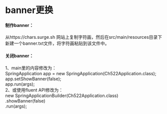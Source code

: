 # banner更换
#### 制作banner：
从https://chars.surge.sh 网站上复制字符画，然后在src/main/resources目录下新建一个banner.txt文件，将字符画粘贴到该文件中。


#### 关闭banner：
1、main里的内容修改为：<br>
SpringApplication app = new SpringApplication(Ch522Application.class);<br>
app.setShowBanner(false);<br>
app.run(args);<br>
2、或使用fluent API修改为：<br>
new SpringApplicationBuilder(Ch522Application.class)<br>
            .showBanner(false)<br>
            .run(args);
